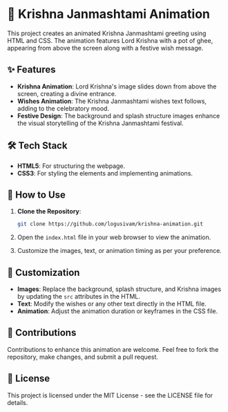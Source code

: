 # 🎉 Krishna Janmashtami Animation

This project creates an animated Krishna Janmashtami greeting using HTML and CSS. The animation features Lord Krishna with a pot of ghee, appearing from above the screen along with a festive wish message.

## ✨ Features

- **Krishna Animation**: Lord Krishna's image slides down from above the screen, creating a divine entrance.
- **Wishes Animation**: The Krishna Janmashtami wishes text follows, adding to the celebratory mood.
- **Festive Design**: The background and splash structure images enhance the visual storytelling of the Krishna Janmashtami festival.

## 🛠️ Tech Stack
 
- **HTML5**: For structuring the webpage.
- **CSS3**: For styling the elements and implementing animations.

## 🚀 How to Use

1. **Clone the Repository**:

   ```bash
   git clone https://github.com/logusivam/krishna-animation.git
   ```

2. Open the `index.html` file in your web browser to view the animation.
3. Customize the images, text, or animation timing as per your preference.

## 🎨 Customization
  - **Images**: Replace the background, splash structure, and Krishna images by updating the `src` attributes in the HTML.
  - **Text**: Modify the wishes or any other text directly in the HTML file.
  - **Animation**: Adjust the animation duration or keyframes in the CSS file.

## 🤝 Contributions
Contributions to enhance this animation are welcome. Feel free to fork the repository, make changes, and submit a pull request.

## 📜 License
This project is licensed under the MIT License - see the LICENSE file for details.
